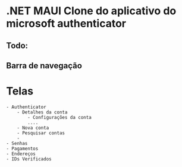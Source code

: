 ﻿# .NET MAUI Clone do aplicativo do microsoft authenticator

## Todo: 

## Barra de navegação

# Telas
	- Authenticator
		- Detalhes da conta
			- Configurações da conta
			....
		- Nova conta
		- Pesquisar contas
		- 
	- Senhas
	- Pagamentos
	- Endereços
	- IDs Verificados
	

